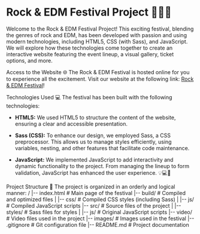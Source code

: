 # Rock & EDM Festival Project 🤘🎉🎸

Welcome to the Rock & EDM Festival Project! This exciting festival, blending the genres of rock and EDM, has been developed with passion and using modern technologies, including HTML5, CSS (with Sass), and JavaScript. We will explore how these technologies come together to create an interactive website featuring the event lineup, a visual gallery, ticket options, and more.

Access to the Website 🌐
The Rock & EDM Festival is hosted online for you to experience all the excitement. Visit our website at the following link: [Rock & EDM Festival](https://music-fest-01.netlify.app/)!

Technologies Used 💻
The festival has been built with the following technologies:

- **HTML5:** We used HTML5 to structure the content of the website, ensuring a clear and accessible presentation.

- **Sass (CSS):** To enhance our design, we employed Sass, a CSS preprocessor. This allows us to manage styles efficiently, using variables, nesting, and other features that facilitate code maintenance.

- **JavaScript:** We implemented JavaScript to add interactivity and dynamic functionality to the project. From managing the lineup to form validation, JavaScript has enhanced the user experience. 💡💻🔧

Project Structure 📂
The project is organized in an orderly and logical manner:
/
|-- index.html # Main page of the festival
|-- build/ # Compiled and optimized files
| |-- css/ # Compiled CSS styles (including Sass)
| |-- js/ # Compiled JavaScript scripts
|-- src/ # Source files of the project
| |-- styles/ # Sass files for styles
| |-- js/ # Original JavaScript scripts
|-- video/ # Video files used in the project
|-- images/ # Images used in the festival
|-- .gitignore # Git configuration file
|-- README.md # Project documentation
